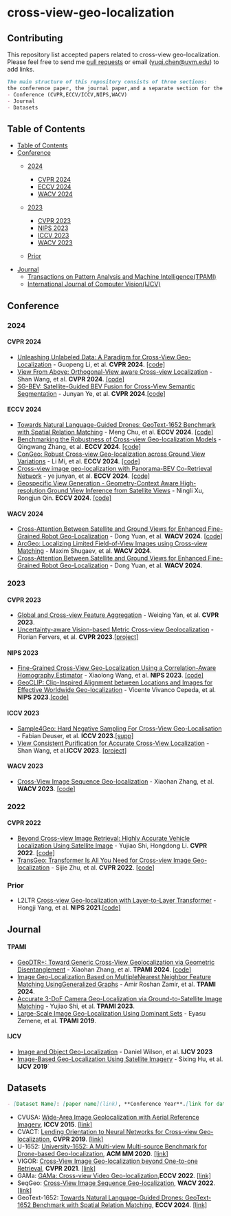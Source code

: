 # cross-view-geo-localization
## Contributing
This repository list accepted papers related to cross-view geo-localization. Please feel free to send me [pull requests](https://github.com/yuqichen888/cross-view-geo-localization/pulls) or email (yuqi.chen@uvm.edu) to add links.
```markdown
The main structure of this repository consists of three sections:
the conference paper, the journal paper,and a separate section for the datasets, each described individually.
- Conference (CVPR,ECCV/ICCV,NIPS,WACV)
- Journal 
- Datasets
```
## Table of Contents
  * [Table of Contents](#table-of-contents)
  * [Conference](#Conference)
     * [2024](#2024)
        - [CVPR 2024](#CVPR-2024)
        - [ECCV 2024](#ECCV-2024)
        - [WACV 2024](#WACV-2024)
     * [2023](#2023)
        - [CVPR 2023](#CVPR-2023)
        - [NIPS 2023](#NIPS-2023)
        - [ICCV 2023](#ICCV-2023)
        - [WACV 2023](#WACV-2024)
      
     * [Prior](#Prior)
  * [Journal](#Journal)
     * [Transactions on Pattern Analysis and Machine Intelligence(TPAMI)](#TPAMI)
     * [International Journal of Computer Vision(IJCV)](#IJCV)
## Conference
### 2024
#### CVPR 2024
- [Unleashing Unlabeled Data: A Paradigm for Cross-View Geo-Localization](https://arxiv.org/abs/2403.14198) - Guopeng Li, et al. **CVPR 2024**. [[code]](https://github.com/liguopeng0923/UCVGL)
- [View From Above: Orthogonal-View aware Cross-view Localization](https://openaccess.thecvf.com/content/CVPR2024/papers/Wang_View_From_Above_Orthogonal-View_aware_Cross-view_Localization_CVPR_2024_paper.pdf) - Shan Wang, et al. **CVPR 2024**. [[code]](https://github.com/ShanWang-Shan/ViewFromAbove)
- [SG-BEV: Satellite-Guided BEV Fusion for Cross-View Semantic Segmentation](https://arxiv.org/pdf/2404.02638) - Junyan Ye, et al. **CVPR 2024**.[[code]](https://github.com/yejy53/SG-BEV)
#### ECCV 2024
- [Towards Natural Language-Guided Drones: GeoText-1652 Benchmark with Spatial Relation Matching](https://eccv.ecva.net/virtual/2024/poster/746) - Meng Chu, et al. **ECCV 2024**. [[code]](https://multimodalgeo.github.io/GeoText/)
- [Benchmarking the Robustness of Cross-view Geo-localization Models](https://eccv.ecva.net/virtual/2024/poster/2096) - Qingwang Zhang, et al. **ECCV 2024**. [[code]](https://github.com/zqwlearning/CrossViewRobustness-Code)
- [ConGeo: Robust Cross-view Geo-localization across Ground View Variations](https://www.ecva.net/papers/eccv_2024/papers_ECCV/papers/02187.pdf) - Li Mi, et al. **ECCV 2024**. [[code]](https://github.com/eceo-epfl/ConGeo)
- [Cross-view image geo-localization with Panorama-BEV Co-Retrieval Network](https://eccv.ecva.net/virtual/2024/poster/234) - ye junyan, et al. **ECCV 2024**. [[code]](https://github.com/yejy53/EP-BEV)
- [Geospecific View Generation - Geometry-Context Aware High-resolution Ground View Inference from Satellite Views](https://arxiv.org/pdf/2407.08061) - Ningli Xu, Rongjun Qin. **ECCV 2024**. [[code]](https://gdaosu.github.io/geocontext/)

#### WACV 2024
- [Cross-Attention Between Satellite and Ground Views for Enhanced Fine-Grained Robot Geo-Localization](https://openaccess.thecvf.com/content/WACV2024/papers/Yuan_Cross-Attention_Between_Satellite_and_Ground_Views_for_Enhanced_Fine-Grained_Robot_WACV_2024_paper.pdf) - Dong Yuan, et al. **WACV 2024**. [[code]](https://github.com/UQ-DongYuan/CVLocationTrans)
- [ArcGeo: Localizing Limited Field-of-View Images using Cross-view Matching](https://openaccess.thecvf.com/content/WACV2024/papers/Shugaev_ArcGeo_Localizing_Limited_Field-of-View_Images_Using_Cross-View_Matching_WACV_2024_paper.pdf) - Maxim Shugaev, et al. **WACV 2024**.
- [Cross-Attention Between Satellite and Ground Views for Enhanced Fine-Grained Robot Geo-Localization](https://openaccess.thecvf.com/content/WACV2024/papers/Yuan_Cross-Attention_Between_Satellite_and_Ground_Views_for_Enhanced_Fine-Grained_Robot_WACV_2024_paper.pdf) - Dong Yuan, et al. **WACV 2024**.






### 2023
#### CVPR 2023
- [Global and Cross-view Feature Aggregation](https://arxiv.org/abs/2305.06799) - Weiqing Yan, et al. **CVPR 2023**.
- [Uncertainty-aware Vision-based Metric Cross-view Geolocalization](https://arxiv.org/abs/2211.12145) - Florian Fervers, et al. **CVPR 2023**.[[project]](https://fferflo.github.io/projects/vismetcvgl23/#code)
#### NIPS 2023
- [Fine-Grained Cross-View Geo-Localization Using a Correlation-Aware Homography Estimator](https://neurips.cc/virtual/2023/poster/71077) - Xiaolong Wang, et al.  **NIPS 2023**. [[code]](https://github.com/xlwangDev/HC-Net)
- [GeoCLIP: Clip-Inspired Alignment between Locations and Images for Effective Worldwide Geo-localization](https://neurips.cc/virtual/2023/poster/72144) - Vicente Vivanco Cepeda, et al. **NIPS 2023**.[[code]](https://github.com/VicenteVivan/geo-clip)
#### ICCV 2023
- [Sample4Geo: Hard Negative Sampling For Cross-View Geo-Localisation](https://arxiv.org/abs/2303.11851) - Fabian Deuser, et al. **ICCV 2023**.[[supp]](https://openaccess.thecvf.com/content/ICCV2023/supplemental/Deuser_Sample4Geo_Hard_Negative_ICCV_2023_supplemental.pdf)
- [View Consistent Purification for Accurate Cross-View Localization](https://arxiv.org/abs/2308.08110) - Shan Wang, et al.**ICCV 2023**. [[project]](https://shanwang-shan.github.io/PureACL-website/)
#### WACV 2023
- [Cross-View Image Sequence Geo-localization](https://arxiv.org/abs/2210.14295) - Xiaohan Zhang, et al. **WACV 2023**. [[code]](https://gitlab.com/vail-uvm/seqgeo)

### 2022
#### CVPR 2022
- [Beyond Cross-view Image Retrieval: Highly Accurate Vehicle Localization Using Satellite Image](https://arxiv.org/abs/2204.04752) - Yujiao Shi, Hongdong Li. **CVPR 2022**. [[code]](https://github.com/shiyujiao/HighlyAccurate.git)
- [TransGeo: Transformer Is All You Need for Cross-view Image Geo-localization](https://arxiv.org/abs/2204.00097) - Sijie Zhu, et al. **CVPR 2022**. [[code]](https://github.com/Jeff-Zilence/TransGeo2022)

### Prior
- L2LTR [Cross-view Geo-localization with Layer-to-Layer Transformer](https://papers.nips.cc/paper_files/paper/2021/file/f31b20466ae89669f9741e047487eb37-Paper.pdf) - Hongji Yang, et al.	**NIPS 2021**.[[code]](https://github.com/yanghongji2007/cross_view_localization_L2LTR)																					
## Journal

#### TPAMI
- [GeoDTR+: Toward Generic Cross-View Geolocalization via Geometric Disentanglement](https://arxiv.org/pdf/2308.09624) - Xiaohan Zhang, et al. **TPAMI 2024**. [[code]](https://gitlab.com/vail-uvm/geodtr_plus)
- [Image Geo-Localization Based on MultipleNearest Neighbor Feature Matching UsingGeneralized Graphs](https://ieeexplore.ieee.org/abstract/document/6710175?casa_token=NzjzvIAP87gAAAAA:EeE_s28zQOrwcyfg0uxptGKTlNO7GRgtL770nmQF6U5YNgXF0XTpIUO5Ic9EsdoIXOrcGQlw) - Amir Roshan Zamir, et al. **TPAMI 2024**.
- [Accurate 3-DoF Camera Geo-Localization via Ground-to-Satellite Image Matching](https://arxiv.org/pdf/2203.14148) - Yujiao Shi, et al. **TPAMI 2023**.
- [Large-Scale Image Geo-Localization Using Dominant Sets](https://arxiv.org/pdf/1702.01238) - Eyasu Zemene, et al. **TPAMI 2019**.
#### IJCV
- [Image and Object Geo-Localization](https://link.springer.com/article/10.1007/s11263-023-01942-3) - Daniel Wilson, et al. **IJCV 2023**
- [Image-Based Geo-Localization Using Satellite Imagery](https://link.springer.com/article/10.1007/s11263-019-01186-0) - Sixing Hu, et al. **IJCV 2019**`
## Datasets

```markdown
- [Dataset Name]: [paper name](link), **Conference Year**.[link for dataset]
```
- CVUSA: [Wide-Area Image Geolocalization with Aerial Reference Imagery](https://arxiv.org/abs/1510.03743),	**ICCV 2015**. [[link]](https://mvrl.cse.wustl.edu/datasets/cvusa/)
- CVACT: [Lending Orientation to Neural Networks for Cross-view Geo-localization](https://arxiv.org/abs/1903.12351),	**CVPR 2019**. [[link]](https://github.com/Liumouliu/OriCNN)
- U-1652: [University-1652: A Multi-view Multi-source Benchmark for Drone-based Geo-localization](https://arxiv.org/abs/2002.12186),	**ACM MM 2020**. [[link]](https://github.com/layumi/University1652-Baseline)
- VIGOR: [Cross-View Image Geo-localization beyond One-to-one Retrieval](https://arxiv.org/abs/2011.12172),	**CVPR 2021**. [[link]](https://github.com/Jeff-Zilence/VIGOR)
- GAMa: [GAMa: Cross-view Video Geo-localization](https://arxiv.org/abs/2207.02431),**ECCV 2022**. [[link]](https://github.com/svyas23/GAMa)
- SeqGeo: [Cross-View Image Sequence Geo-localization](https://arxiv.org/abs/2210.14295),	**WACV 2022**. [[link]](https://github.com/zxh009123/SeqGeo)
- GeoText-1652: [Towards Natural Language-Guided Drones: GeoText-1652 Benchmark with Spatial Relation Matching](https://arxiv.org/abs/2311.12751),	**ECCV 2024**. [[link]](https://github.com/MultimodalGeo/GeoText-1652)
